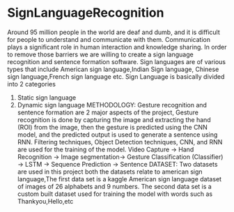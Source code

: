 # SignLanguageRecognition
Around 95 million people in the world are deaf and dumb, and it is difficult for people to understand and
communicate with them. Communication plays a significant role in human interaction and knowledge
sharing. In order to remove those barriers we are willing to create a sign language recognition and
sentence formation software.
Sign languages are of various types that include American sign language,Indian Sign language, Chinese
sign language,French sign language etc. Sign Language is basically divided into 2 categories
1. Static sign language
2. Dynamic sign language
METHODOLOGY:
Gesture recognition and sentence formation are 2 major aspects of the project, Gesture
recognition is done by capturing the image and extracting the hand (ROI) from the image, then the
gesture is predicted using the CNN model, and the predicted output is used to generate a sentence using RNN.
Filtering techniques, Object Detection techniques, CNN, and RNN are used for the training of the model.
Video Capture → Hand Recognition → Image segmentation→ Gesture Classification
(Classifier) → LSTM → Sequence Prediction → Sentence
DATASET:
Two datasets are used in this project both the datasets relate to american sign language,The first
data set is a kaggle American sign language dataset of images of 26 alphabets and 9 numbers.
The second data set is a custom built dataset used for training the model with words such as
Thankyou,Hello,etc
